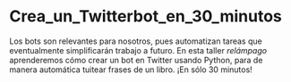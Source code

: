 # Crea_un_Twitterbot_en_30_minutos
Los bots son relevantes para nosotros, pues automatizan tareas que eventualmente simplificarán trabajo a futuro. En esta taller _relámpago_ aprenderemos cómo crear un bot en Twitter usando Python, para de manera automática tuitear frases de un libro. ¡En sólo 30 minutos!
